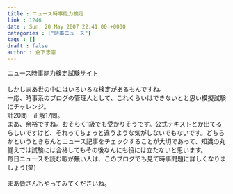 ```yaml
---
title : ニュース時事能力検定
link : 1246
date : Sun, 20 May 2007 22:41:00 +0000
categories : ["時事ニュース"]
tags : []
draft : false
author : 倉下忠憲
---
```


<A HREF="http://www.newskentei.jp/" TARGET="_blank">ニュース時事能力検定試験サイト</A><BR><BR>しかしまあ世の中にはいろいろな検定があるもんですね。<BR>一応、時事系のブログの管理人として、これくらいはできないとと思い模擬試験にチャレンジ。<BR>計20問　正解17問。<BR>まあ、余裕ですね。おそらく1級でも受かりそうです。公式テキストとか出てるらしいですけど、それってちょっと違うような気がしないでもないです。どちらかというときちんとニュース記事をチェックすることが大切であって、知識の丸覚えでは試験には合格してもその後なんにも役には立たないと思います。<BR>毎日ニュースを読む暇が無い人は、このブログでも見て時事問題に詳しくなりましょう(笑)<BR><BR>まあ皆さんもやってみてくださいね。<br><br>
